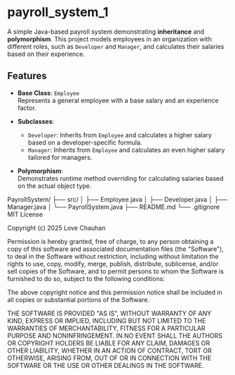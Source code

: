 # payroll_system_1

A simple Java-based payroll system demonstrating **inheritance** and **polymorphism**. This project models employees in an organization with different roles, such as `Developer` and `Manager`, and calculates their salaries based on their experience.

## Features

- **Base Class**: `Employee`  
  Represents a general employee with a base salary and an experience factor.

- **Subclasses**:
  - `Developer`: Inherits from `Employee` and calculates a higher salary based on a developer-specific formula.
  - `Manager`: Inherits from `Employee` and calculates an even higher salary tailored for managers.

- **Polymorphism**:  
  Demonstrates runtime method overriding for calculating salaries based on the actual object type.

PayrollSystem/
├── src/
│   ├── Employee.java
│   ├── Developer.java
│   ├── Manager.java
│   └── PayrollSystem.java
├── README.md
└── .gitignore
MIT License

Copyright (c) 2025 Love Chauhan

Permission is hereby granted, free of charge, to any person obtaining a copy
of this software and associated documentation files (the "Software"), to deal
in the Software without restriction, including without limitation the rights
to use, copy, modify, merge, publish, distribute, sublicense, and/or sell
copies of the Software, and to permit persons to whom the Software is
furnished to do so, subject to the following conditions:

The above copyright notice and this permission notice shall be included in all
copies or substantial portions of the Software.

THE SOFTWARE IS PROVIDED "AS IS", WITHOUT WARRANTY OF ANY KIND, EXPRESS OR
IMPLIED, INCLUDING BUT NOT LIMITED TO THE WARRANTIES OF MERCHANTABILITY,
FITNESS FOR A PARTICULAR PURPOSE AND NONINFRINGEMENT. IN NO EVENT SHALL THE
AUTHORS OR COPYRIGHT HOLDERS BE LIABLE FOR ANY CLAIM, DAMAGES OR OTHER
LIABILITY, WHETHER IN AN ACTION OF CONTRACT, TORT OR OTHERWISE, ARISING FROM,
OUT OF OR IN CONNECTION WITH THE SOFTWARE OR THE USE OR OTHER DEALINGS IN THE
SOFTWARE.


